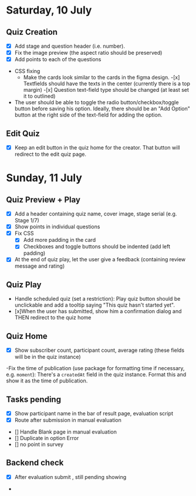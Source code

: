 # Saturday, 10 July

## Quiz Creation

- [x] Add stage and question header (i.e. number).
- [x] Fix the image preview (the aspect ratio should be preserved)
- [x] Add points to each of the questions
- CSS fixing
  - Make the cards look similar to the cards in the figma design. -[x] Textfields should have the texts in the center (currently there is a top margin) -[x] Question text-field type should be changed (at least set it to outlined)
- The user should be able to toggle the radio button/checkbox/toggle button before saving his option. Ideally, there should be an "Add Option" button at the right side of the text-field for adding the option.

## Edit Quiz

- [x] Keep an edit button in the quiz home for the creator. That button will redirect to the edit quiz page.

# Sunday, 11 July

## Quiz Preview + Play

- [x] Add a header containing quiz name, cover image, stage serial (e.g. Stage 1/7)
- [x] Show points in individual questions
- [x] Fix CSS
  - [x] Add more padding in the card
  - [x] Checkboxes and toggle buttons should be indented (add left padding)
- [x] At the end of quiz play, let the user give a feedback (containing review message and rating)

## Quiz Play

- Handle scheduled quiz (set a restriction): Play quiz button should be unclickable and add a tooltip saying "This quiz hasn't started yet".
- [x]When the user has submitted, show him a confirmation dialog and THEN redirect to the quiz home

## Quiz Home

-[x] Show subscriber count, participant count, average rating (these fields will be in the quiz instance)

-Fix the time of publication (use package for formatting time if necessary, e.g. `moment`): There's a `createdAt` field in the quiz instance. Format this and show it as the time of publication.

## Tasks pending

- [x]  Show participant name in the bar of result page, evaluation script
- [x]  Route after submission in manual evaluation
- []  Handle Blank page in manual evaluation
- []  Duplicate in option Error
- []  no point in survey

## Backend check
- [x]  After evaluation submit , still pending showing
- 
